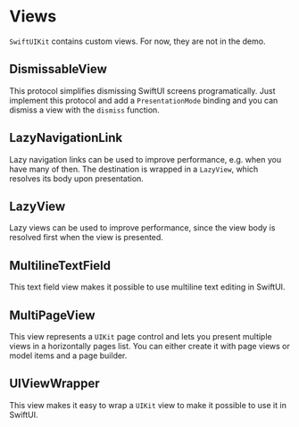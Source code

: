 # Views

`SwiftUIKit` contains custom views. For now, they are not in the demo.


## DismissableView

This protocol simplifies dismissing SwiftUI screens programatically. Just implement this protocol and add a `PresentationMode` binding and you can dismiss a view with the `dismiss` function.


## LazyNavigationLink

Lazy navigation links can be used to improve performance, e.g. when you have many of then. The destination is wrapped in a `LazyView`, which resolves its body upon presentation.


## LazyView

Lazy views can be used to improve performance, since the view body is resolved first when the view is presented. 


## MultilineTextField

This text field view makes it possible to use multiline text editing in SwiftUI.


## MultiPageView

This view represents a `UIKit` page control and lets you present multiple views in a horizontally pages list. You can either create it with page views or model items and a page builder.


## UIViewWrapper

This view makes it easy to wrap a `UIKit` view to make it possible to use it in SwiftUI.
